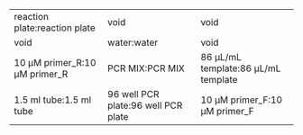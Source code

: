 ||||
|----|----|----|
|reaction plate:reaction plate|void|void|
|void|water:water|void|
|10 μM primer_R:10 μM primer_R|PCR MIX:PCR MIX|86 μL/mL template:86 μL/mL template|
|1.5 ml tube:1.5 ml tube|96 well PCR plate:96 well PCR plate|10 μM primer_F:10 μM primer_F|
